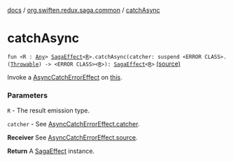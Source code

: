 [docs](../index.md) / [org.swiften.redux.saga.common](index.md) / [catchAsync](./catch-async.md)

# catchAsync

`fun <R : `[`Any`](https://kotlinlang.org/api/latest/jvm/stdlib/kotlin/-any/index.html)`> `[`SagaEffect`](-saga-effect/index.md)`<`[`R`](catch-async.md#R)`>.catchAsync(catcher: suspend <ERROR CLASS>.(`[`Throwable`](https://kotlinlang.org/api/latest/jvm/stdlib/kotlin/-throwable/index.html)`) -> <ERROR CLASS><`[`R`](catch-async.md#R)`>): `[`SagaEffect`](-saga-effect/index.md)`<`[`R`](catch-async.md#R)`>` [(source)](https://github.com/protoman92/KotlinRedux/tree/master/common/common-saga/src/main/kotlin/org/swiften/redux/saga/common/CommonExtension.kt#L64)

Invoke a [AsyncCatchErrorEffect](-async-catch-error-effect/index.md) on [this](catch-async/-this-.md).

### Parameters

`R` - The result emission type.

`catcher` - See [AsyncCatchErrorEffect.catcher](-async-catch-error-effect/catcher.md).

**Receiver**
See [AsyncCatchErrorEffect.source](-async-catch-error-effect/source.md).

**Return**
A [SagaEffect](-saga-effect/index.md) instance.

